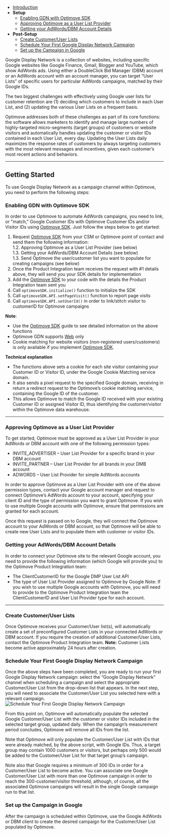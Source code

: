 - [Introduction](#intro)
- **Setup**
	- [Enabling GDN with Optimove SDK](#enabling) 
	- [Approving Optimove as a User List Provider](#approve) 
	- [Getting your AdWords/DBM Account Details](#google-customerid) 
- **Post-Setup**
	- [Create Customer/User Lists](#create-user) 
	- [Schedule Your First Google Display Network Campaign](#first-campaign) 
	- [Set up the Campaign in Google](#google-campaign) 

<a id="intro"></a>Google Display Network is a collection of websites, including specific Google websites like Google Finance, Gmail, Blogger and YouTube, which show AdWords ads. Using either a DoubleClick Bid Manager (DBM) account or an AdWords account with an account manager, you can target “User Lists” of specific users for particular AdWords campaigns, matched by their Google IDs.

The two biggest challenges with effectively using Google user lists for customer retention are (1) deciding which customers to include in each User List, and (2) updating the various User Lists on a frequent basis.

Optimove addresses both of these challenges as part of its core functions: the software allows marketers to identify and manage large numbers of highly-targeted micro-segments (target groups) of customers or website visitors and automatically handles updating the customer or visitor IDs contained in each User List, every day. Updating the User Lists daily maximizes the response rates of customers by always targeting customers with the most relevant messages and incentives, given each customer’s most recent actions and behaviors.

----------

## <a id="getting-started"></a>Getting Started
To use Google Display Network as a campaign channel within Optimove, you need to perform the following steps:

### <a id="enabling"></a>Enabling GDN with Optimove SDK
In order to use Optimove to automate AdWords campaigns, you need to link, or "match," Google Customer IDs with Optimove Customer IDs and/or Visitor IDs using [Optimove SDK](https://github.com/optimoveproductintegration/Web-SDK-Integration-Guide). Just follow the steps below to get started:

1. Request [Optimove SDK](https://github.com/optimoveproductintegration/Web-SDK-Integration-Guide) from your CSM or Optimove point of contact and send them the following information:
	<br/>1.2. Approving Optimove as a User List Provider (see below)
	<br/>1.3. Getting your AdWords/DBM Account Details (see below)
	<br/>1.3. Send Optimove the user/customer list you want to populate for creating campaigns (see below)
3. Once the Product Integration team receives the request with #1 details above, they will send you your SDK details for implementation
4. Add the [Optimove SDK](https://github.com/optimoveproductintegration/Web-SDK-Integration-Guide) to your code with the details the Product Integration team sent you
5. Call `optimoveSDK.initialize()` function to initialize the SDK
6. Call `optimoveSDK.API.setPageVisit()` function to report page visits
7. Call `optimoveSDK.API.setUserId()` in order to link/stitch visitor to customerID for Optimove campaigns

**Note**:
* Use the [Optimove SDK](https://github.com/optimoveproductintegration/Web-SDK-Integration-Guide) guide to see detailed information on the above functions
* Optimove GDN supports [Web](https://github.com/optimoveproductintegration/Web-SDK-Integration-Guide)  only
* Cookie matching for website visitors (non-registered users/customers) is only available if you implement [Optimove SDK](https://github.com/optimoveproductintegration/Web-SDK-Integration-Guide).

**Technical explanation**
* The functions above sets a cookie for each site visitor containing your Customer ID or Visitor ID, under the Google Cookie Matching service domain. 
* It also sends a pixel request to the specified Google domain, receiving in return a redirect request to the Optimove’s cookie matching service, containing the Google ID of the customer. 
* This allows Optimove to match the Google ID received with your existing Customer ID or assigned Visitor ID, thus identifying the customer/visitor within the Optimove data warehouse.

----------

### <a id="approve"></a>Approving Optimove as a User List Provider
To get started, Optimove must be approved as a User List Provider in your AdWords or DBM account with one of the following permission types:

* INVITE_ADVERTISER – User List Provider for a specific brand in your DBM account
* INVITE_PARTNER – User List Provider for all brands in your DMB account
* ADWORDS – User List Provider for simple AdWords accounts

In order to approve Optimove as a User List Provider with one of the above permission types, contact your Google account manager and request to connect Optimove’s AdWords account to your account, specifying your client ID and the type of permission you want to grant Optimove. If you wish to use multiple Google accounts with Optimove, ensure that permissions are granted for each account.

Once this request is passed on to Google, they will connect the Optimove account to your AdWords or DBM account, so that Optimove will be able to create new User Lists and to populate them with customer or visitor IDs.

### <a id="google-customerid"></a>Getting your AdWords/DBM Account Details
In order to connect your Optimove site to the relevant Google account, you need to provide the following information (which Google will provide you) to the Optimove Product Integration team:
* The ClientCustomerID for the Google DMP User List API
* The type of User List Provider assigned to Optimove by Google
Note: If you wish to use multiple Google accounts with Optimove, you will need to provide to the Optimove Product Integration team the ClientCustomerID and User List Provider type for each account.


----------


### <a id="create-user"></a>Create Customer/User Lists
Once Optimove receives your Customer/User list(s), will automatically create a set of preconfigured Customer Lists in your connected AdWords or DBM account. 
If you require the creation of additional Customer/User Lists, contact the Optimove Product Integration team. 
**Note:** Customer Lists become active approximately 24 hours after creation.

### <a id="first-campaign"></a>Schedule Your First Google Display Network Campaign
Once the above steps have been completed, you are ready to run your first Google Display Network campaign: select the “Google Display Network” channel when scheduling a campaign and select the appropriate Customer/User List from the drop-down list that appears. In the next step, you will need to associate the Customer/User List you selected here with a relevant campaign.
![Schedule Your First Google Display Network Campaign](https://docs.optimove.com/wp-content/uploads/2017/03/word-image-37.png)

From this point on, Optimove will automatically populate the selected Google Customer/User List with the customer or visitor IDs included in the selected target group, updated daily. When the campaign’s measurement period concludes, Optimove will remove all IDs from the list.

Note that Optimove will only populate the Customer/User List with IDs that were already matched, by the above script, with Google IDs. Thus, a target group may contain 1000 customers or visitors, but perhaps only 500 would be added to the Customer/User List for that target group’s campaign.

Note also that Google requires a minimum of 300 IDs in order for a Customer/User List to become active. You can associate one Google Customer/User List with more than one Optimove campaign in order to reach the 300-customer/visitor threshold, although, of course, all the associated Optimove campaigns will result in the single Google campaign run to that list.

### <a id="google-campaign"></a>Set up the Campaign in Google
After the campaign is scheduled within Optimove, use the Google AdWords or DBM client to create the desired campaign for the Customer/User List populated by Optimove.
